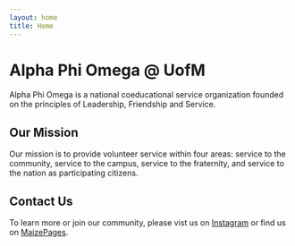 ```yaml
---
layout: home
title: Home
---
```

# Alpha Phi Omega @ UofM

Alpha Phi Omega is a national coeducational service organization founded on the principles of Leadership, Friendship and Service. 

## Our Mission

Our mission is to provide volunteer service within four areas: service to the community, service to the campus, service to the fraternity, and service to the nation as participating citizens.

## Contact Us

To learn more or join our community, please vist us on [Instagram](https://www.instagram.com/apouofm/) or find us on [MaizePages](https://maizepages.umich.edu/organization/alphaphiomega).
